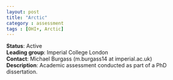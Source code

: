 ```yaml
---
layout: post
title: "Arctic"
category : assessment
tags : [OHI+, Arctic]
---
```


**Status**: Active  
**Leading group**: Imperial College London  
**Contact**: Michael Burgass (m.burgass14 at imperial.ac.uk)  
**Description**: Academic assessment conducted as part of a PhD dissertation.

